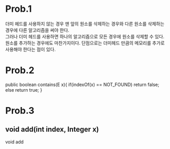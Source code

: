# Prob.1
더미 헤드를 사용하지 않는 경우 맨 앞의 원소를 삭제하는 경우와 다른 원소를 삭제하는 경우에 다른 알고리즘을 써야 한다.  
그러나 더미 헤드를 사용하면 하나의 알고리즘으로 모든 경우에 원소를 삭제할 수 있다.
원소를 추가하는 경우에도 마찬가지이다.
단점으로는 더미헤드 만큼의 메모리를 추가로 사용해야 한다는 점이 있다.

# Prob.2
public boolean contains(E x){
    if(indexOf(x) == NOT_FOUND) return false;
    else return true;
}

# Prob.3
## void add(int index, Integer x)
void add
